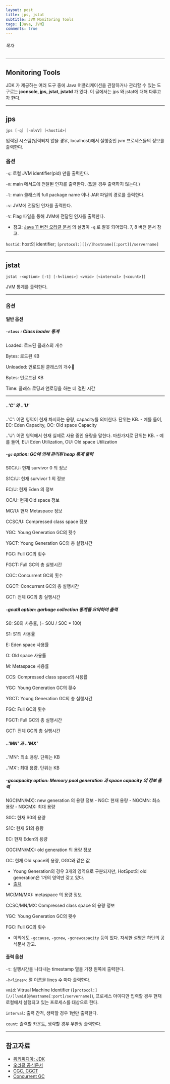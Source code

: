 ```yaml
---
layout: post
title: jps, jstat
subtitle: JVM Monitoring Tools
tags: [Java, JVM]
comments: true
---
```


###### 목차

---

## Monitoring Tools

JDK 가 제공하는 여러 도구 중에 Java 어플리케이션을 관찰하거나 관리할 수 있는 도구로는 **jconsole, jps, jstat, jstatd** 가 있다. 이 글에서는 jps 와 jstat에 대해 다루고자 한다.

---

## jps

`jps [-q] [-mlvV] [<hostid>]`

입력된 시스템(입력되지 않을 경우, localhost)에서 실행중인 jvm 프로세스들의 정보를 출력한다.

### 옵션
`-q`: 로컬 JVM identifier(pid) 만을 출력한다.  

`-m`: main 메서드에 전달된 인자를 출력한다. (없을 경우 출력하지 않는다.)  

`-l`: main 클래스의 full package name 이나 JAR 파일의 경로를 출력한다.  

`-v`: JVM에 전달된 인자를 출력한다.  

`-V`: Flag 파일을 통해 JVM에 전달된 인자를 출력한다.   
- 참고: [Java 11 버전 오라클 문서](https://docs.oracle.com/en/java/javase/11/tools/jps.html#GUID-6EB65B96-F9DD-4356-B825-6146E9EEC81E) 의 설명이 `-q` 로 잘못 되어있다. 7, 8 버전 문서 참고.

`hostid`: host의 identifier; `[protocol:][[//]hostname][:port][/servername]`  

---

## jstat

`jstat -<option> [-t] [-h<lines>] <vmid> [<interval> [<count>]]`

JVM 통계를 출력한다.

---

### 옵션

#### 일반 옵션

##### `-class` : Class loader 통계

Loaded: 로드된 클래스의 개수

Bytes: 로드된 KB

Unloaded: 언로드된 클래스의 개수

Bytes: 언로드된 KB

Time: 클래스 로딩과 언로딩을 하는 데 걸린 시간

---

##### ..'C' 와 ..'U'

..'C': 어떤 영역이 현재 차지하는 용량, capacity를 의미한다. 단위는 KB.
    - 예를 들어, EC: Eden Capacity, OC: Old space Capacity

..'U': 어떤 영역에서 현재 실제로 사용 중인 용량을 말한다. 마찬가지로 단위는 KB.
    - 예를 들어, EU: Eden Utilization, OU: Old space Utilization

##### `-gc` option: GC에 의해 관리된 heap 통계 출력

S0C/U: 현재 survivor 0 의 정보

S1C/U: 현재 survivor 1 의 정보

EC/U: 현재 Eden 의 정보

OC/U: 현재 Old space 정보

MC/U: 현재 Metaspace 정보

CCSC/U: Compressed class space 정보

YGC: Young Generation GC의 횟수

YGCT: Young Generation GC의 총 실행시간

FGC: Full GC의 횟수

FGCT: Full GC의 총 실행시간

CGC: Concurrent GC의 횟수

CGCT: Concurrent GC의 총 실행시간

GCT: 전체 GC의 총 실행시간 

##### -gcutil option: garbage collection 통계를 요약하여 출력
S0: S0의 사용률, (= S0U / S0C * 100)

S1: S1의 사용률

E: Eden space 사용률

O: Old space 사용률

M: Metaspace 사용률

CCS: Compressed class space의 사용률

YGC: Young Generation GC의 횟수

YGCT: Young Generation GC의 총 실행시간

FGC: Full GC의 횟수

FGCT: Full GC의 총 실행시간

GCT: 전체 GC의 총 실행시간 

##### ..'MN' 과 ..'MX'
..'MN': 최소 용량. 단위는 KB

..'MX': 최대 용량. 단위는 KB

##### -gccapacity option: Memory pool generation 과 space capacity 의 정보 출력

NGC(MN/MX): new generation 의 용량 정보
    - NGC: 현재 용량
    - NGCMN: 최소 용량
    - NGCMX: 최대 용량

S0C: 현재 S0의 용량

S1C: 현재 S1의 용량

EC: 현재 Eden의 용량

OGC(MN/MX): old generation 의 용량 정보

OC: 현재 Old space의 용량, OGC와 같은 값 
- Young Generation의 경우 3개의 영역으로 구분되지만, HotSpot의 old generation은 1개의 영역만 갖고 있다.
- [출처](https://stackoverflow.com/questions/11253285/jstat-difference-between-ogc-oc-pgc-pc)

MC(MN/MX): metaspace 의 용량 정보

CCSC/MN/MX: Compressed class space 의 용량 정보

YGC: Young Generation GC의 횟수

FGC: Full GC의 횟수

- 이외에도 `-gccause`, `-gcnew`, `-gcnewcapacity` 등이 있다. 자세한 설명은 하단의 공식문서 참고.

#### 출력 옵션

`-t`: 실행시간을 나타내는 timestamp 열을 가장 왼쪽에 출력한다.  

`-h<lines>`: 열 이름을 lines 수 마다 출력한다.  

`vmid`: Vitrual Machine Identifier (`[protocol:][//]lvmid[@hostname[:port]/servername]`), 프로세스 아이디만 입력할 경우 현재 로컬에서 실행되고 있는 프로세스를 대상으로 한다.  

`interval`: 출력 간격, 생략할 경우 1번만 출력한다.  

`count`: 출력할 카운트, 생략할 경우 무한정 출력한다. 

---

## 참고자료
- [위키피디아: JDK](https://en.wikipedia.org/wiki/Java_Development_Kit)
- [오라클 공식문서](https://docs.oracle.com/en/java/javase/11/tools/monitoring-tools-and-commands.html)
- [CGC, CGCT](https://bugs.java.com/bugdatabase/view_bug.do?bug_id=8196862)
- [Concurrent GC](https://docs.microsoft.com/en-us/dotnet/standard/garbage-collection/background-gc#:~:text=Concurrent%20garbage%20collection%20enables%20interactive,a%20garbage%20collection%20is%20occurring.)
